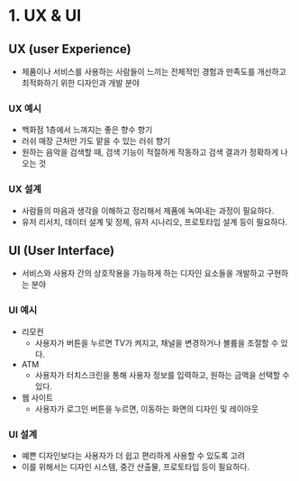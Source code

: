 # 1. UX & UI

## UX (user Experience)
- 제품이나 서비스를 사용하는 사람들이 느끼는 전체적인 경험과 만족도를 개선하고 최적화하기 위한 디자인과 개발 분야

###  UX 예시
- 백화점 1층에서 느껴지는 좋은 향수 향기
- 러쉬 매장 근처만 가도 맡을 수 있는 러쉬 향기
- 원하는 음악을 검색할 때, 검색 기능이 적절하게 작동하고 검색 결과가 정확하게 나오는 것

### UX 설계
- 사람들의 마음과 생각을 이해하고 정리해서 제품에 녹여내는 과정이 필요하다.
- 유저 리서치, 데이터 설계 및 정제, 유저 시나리오, 프로토타입 설계 등이 필요하다.

## UI (User Interface)
- 서비스와 사용자 간의 상호작용을 가능하게 하는 디자인 요소들을 개발하고 구현하는 분야

### UI 예시

- 리모컨
  - 사용자가 버튼을 누르면 TV가 켜지고, 채널을 변경하거나 볼륨을 조절할 수 있다.
- ATM
  - 사용자가 터치스크린을 통해 사용자 정보를 입력하고, 원하는 금액을 선택할 수 있다.
- 웹 사이트
  - 사용자가 로그인 버튼을 누르면, 이동하는 화면의 디자인 및 레이아웃

### UI 설계
- 예쁜 디자인보다는 사용자가 더 쉽고 편리하게 사용할 수 있도록 고려
- 이를 위해서는 디자인 시스템, 중간 산출물, 프로토타입 등이 필요하다.